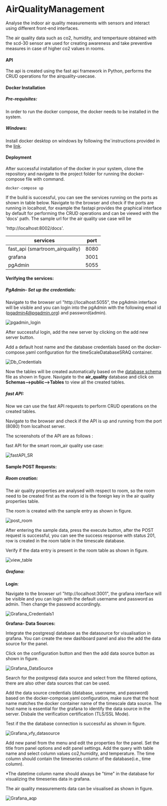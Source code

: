 # AirQualityManagement
Analyse the indoor air quality measurements with sensors and interact using different front-end interfaces. 

The air quality data such as co2, humidity, and tempertaure obtained with the scd-30 sensor are used for creating awareness and take preventive measures in case of higher co2 values in rooms.

#### API

The api is created using the fast api framework in Python, performs the CRUD operations for the airquality-usecase.

#### Docker Installation

##### Pre-requisites:

In order to run the docker compose, the docker needs to be installed in the system.

##### Windows:

Install docker desktop on windows by following the´instructions provided in the [link]('https://docs.docker.com/desktop/install/windows-install/').

#### Deployment

After successful installation of the docker in your system, clone the repository and navigate to the project folder for running the docker-compose file with command.

`docker-compose up`

If the build is successful, you can see the services running on the ports as shown in table below. Navigate to the browser and check if the ports are running in localhost, for example the fastapi provides the graphical interface by default for performing the CRUD operations and can be viewed with the 'docs' path. The sample url for the air quality use case will be

'http://localhost:8002/docs'.

| services                        | port |
| ------------------------------- | ---- |
| fast_api (smartroom_airquality) | 8080 |
| grafana                         | 3001 |
| pgAdmin                         | 5055 |

#### Verifying the services:

##### PgAdmin- Set up the credentials:

Navigate to the browser url "http://localhost:5055", the pgAdmin interface will be visible and you can login into the pgAdmin with the following email id (pgadmin4@pgadmin.org) and password(admin).

![pgadmin_login](./images/pg_admin.png)

After successful login, add the new server by clicking on the add new server button.

Add a default host name and the database credentials based on the docker-compose.yaml configuration for the timeScaleDatabaseSRAQ container.

![Db_Credentials](./images/pgadmin_db.png)

Now the tables will be created automatically based on the [database schema](https://github.com/RamyaJayaramanCseJku/AirQualityManagement/AirQuality/Database_Schema.sql) file as shown in figure. Navigate to the **air_quality** database and click on **Schemas-->public-->Tables** to view all the created tables.


##### fast API:

Now we can use the fast API requests to perform CRUD operations on the created tables.

Navigate to the browser and check if the API is up and running from the port (8080) from localhost server.

The screenshots of the API are as follows :

fast API for the smart room_air quality use case:

![fastAPI_SR](./images/api.png)

#### Sample POST Requests:

##### Room creation:

The air quality properties are analysed with respect to room, so the room need to be created first as the room id is the foreign key in the air quality properties table.

The room is created with the sample entry as shown in figure.

![post_room](./images/room_create.png)

After entering the sample data, press the execute button, after the POST request is successful, you can see the success response with status 201, row is created in the room table in the timescale database.

Verify if the data entry is present in the room table as shown in figure.

![view_table](./images/room_table.png)

##### Grafana:

**Login**:

Navigate to the browser url "http://localhost:3001", the grafana interface will be visible and you can login with the default username and password as admin. Then change the passwod accordingly.

![Grafana_Credentials1](./images/grafana_login.png)

**Grafana- Data Sources:**

Integrate the postgresql database as the datasource for visualisation in grafana. You can create the new dashboard panel and also the add the data source for the panel.

Click on the configuration button and then the add data source button as shown in figure.

![Grafana_DataSource](./images/grafana_add_ds.PNG)

Search for the postgresql data source and select from the filtered options, there are also other data sources that can be used.

Add the data source credentials (database, username, and password) based on the docker-compose.yaml configuration, make sure that the host name matches the docker container name of the timescale data source. The host name is essential for the grafana to identify the data source in the server. Disbale the verification certification (TLS/SSL Mode). 

Test if the the database connection is successful as shown in figure.

![Grafana_vfy_datasource](./images/verify_ds.PNG)

Add new panel from the menu and edit the properties for the panel. Set the title from panel options and edit panel settings. Add the query with table name and select column values co2,humidity, and temperature. The time column should contain the timeseries column of the database(i.e., time column). 

*The datetime column name should always be "time" in the database for visualizing the timeseries data in grafana.

The air quality measurements data can be visualised as shown in figure.

![Grafana_aqp](./images/graph.PNG)

